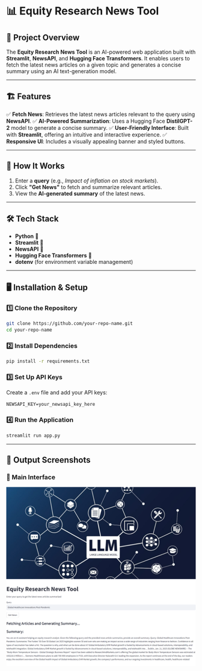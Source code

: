 # 📊 Equity Research News Tool

## 🚀 Project Overview
The **Equity Research News Tool** is an AI-powered web application built with **Streamlit**, **NewsAPI**, and **Hugging Face Transformers**. It enables users to fetch the latest news articles on a given topic and generates a concise summary using an AI text-generation model.

---

## 🏗️ Features
✅ **Fetch News**: Retrieves the latest news articles relevant to the query using **NewsAPI**.
✅ **AI-Powered Summarization**: Uses a Hugging Face **DistilGPT-2** model to generate a concise summary.
✅ **User-Friendly Interface**: Built with **Streamlit**, offering an intuitive and interactive experience.
✅ **Responsive UI**: Includes a visually appealing banner and styled buttons.

---

## 📜 How It Works
1. Enter a **query** (e.g., *Impact of inflation on stock markets*).
2. Click **"Get News"** to fetch and summarize relevant articles.
3. View the **AI-generated summary** of the latest news.

---

## 🛠️ Tech Stack
- **Python** 🐍
- **Streamlit** 🎨
- **NewsAPI** 📰
- **Hugging Face Transformers** 🤗
- **dotenv** (for environment variable management)

---

## 🖥️ Installation & Setup

### 1️⃣ Clone the Repository
```sh
git clone https://github.com/your-repo-name.git
cd your-repo-name
```

### 2️⃣ Install Dependencies
```sh
pip install -r requirements.txt
```

### 3️⃣ Set Up API Keys
Create a `.env` file and add your API keys:
```env
NEWSAPI_KEY=your_newsapi_key_here
```

### 4️⃣ Run the Application
```sh
streamlit run app.py
```

---

## 📸 Output Screenshots
### 🎯 Main Interface
![Main UI](https://github.com/minalmmm/LLM-Project-Building-a-News-Research-Tool/blob/main/images/img2.png)
![Summary Output](https://github.com/minalmmm/LLM-Project-Building-a-News-Research-Tool/blob/main/images/img3.png)

